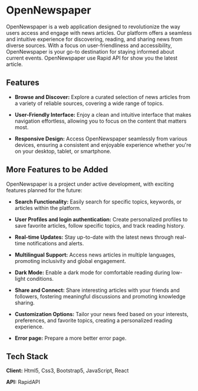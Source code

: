 # OpenNewspaper

OpenNewspaper is a web application designed to revolutionize the way users access and engage with news articles. Our platform offers a seamless and intuitive experience for discovering, reading, and sharing news from diverse sources. With a focus on user-friendliness and accessibility, OpenNewspaper is your go-to destination for staying informed about current events. OpenNewspaper use Rapid API for show you the latest article.

## Features

- **Browse and Discover:** Explore a curated selection of news articles from a variety of reliable sources, covering a wide range of topics.

- **User-Friendly Interface:** Enjoy a clean and intuitive interface that makes navigation effortless, allowing you to focus on the content that matters most.

- **Responsive Design:** Access OpenNewspaper seamlessly from various devices, ensuring a consistent and enjoyable experience whether you're on your desktop, tablet, or smartphone.

## More Features to be Added

OpenNewspaper is a project under active development, with exciting features planned for the future:

- **Search Functionality:** Easily search for specific topics, keywords, or articles within the platform.

- **User Profiles and login authentication:** Create personalized profiles to save favorite articles, follow specific topics, and track reading history.

- **Real-time Updates:** Stay up-to-date with the latest news through real-time notifications and alerts.

- **Multilingual Support:** Access news articles in multiple languages, promoting inclusivity and global engagement.

- **Dark Mode:** Enable a dark mode for comfortable reading during low-light conditions.

- **Share and Connect:** Share interesting articles with your friends and followers, fostering meaningful discussions and promoting knowledge sharing.

- **Customization Options:** Tailor your news feed based on your interests, preferences, and favorite topics, creating a personalized reading experience.

- **Error page:** Prepare a more better error page.

## Tech Stack

**Client:** Html5, Css3, Bootstrap5, JavaScript, React

**API:** RapidAPI
